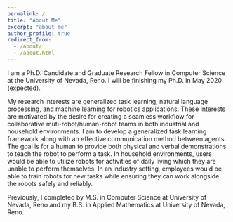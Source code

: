 ```yaml
---
permalink: /
title: "About Me"
excerpt: "about me"
author_profile: true
redirect_from: 
  - /about/
  - /about.html
---
```


I am a Ph.D. Candidate and Graduate Research Fellow in Computer Science at the University of Nevada, Reno. I will be finishing my Ph.D. in May 2020 (expected). 

My research interests are generalized task learning, natural language processing, and machine learning for robotics applications. These interests are motivated by the desire for creating a seamless workflow for collaborative muti-robot/human-robot teams in both industrial and household environments. I am to develop a generalized task learning framework along with an effective communication method between agents. The goal is for a human to provide both physical and verbal demonstrations to teach the robot to perform a task. In household environments, users would be able to utilize robots for activities of daily living which they are unable to perform themselves. In an industry setting, employees would be able to train robots for new tasks while ensuring they can work alongside the robots safely and reliably.

Previously, I completed by M.S. in Computer Science at University of Nevada, Reno and my B.S. in Applied Mathematics at University of Nevada, Reno.